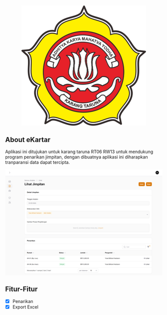 <p align="center"><a href="https://laravel.com" target="_blank"><img src="./public/images/logo.png" width="400" alt="Laravel Logo"></a></p>

## About eKartar

Aplikasi ini ditujukan untuk karang taruna RT06 RW13 untuk mendukung program penarikan jimpitan, dengan dibuatnya aplikasi ini diharapkan tranparansi data dapat tercipta.

<img src="./public/images/screenshoot.png" width="720" alt="eKartar">

## Fitur-Fitur

-   [x] Penarikan
-   [x] Export Excel
